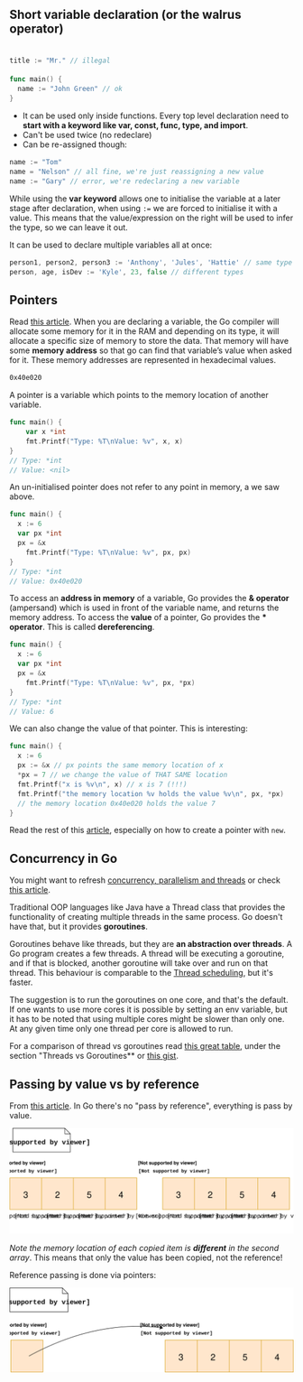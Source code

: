 ## Short variable declaration (or the walrus operator)

```go

title := "Mr." // illegal

func main() {
  name := "John Green" // ok
}
```

- It can be used only inside functions. Every top level declaration need to **start with a keyword like var, const, func, type, and import**.
- Can't be used twice (no redeclare)
- Can be re-assigned though:

```go
name := "Tom"
name = "Nelson" // all fine, we're just reassigning a new value
name := "Gary" // error, we're redeclaring a new variable
```

While using the **var keyword** allows one to initialise the variable at a later stage after declaration, when using `:=` we are forced to initialise it with a value.
This means that the value/expression on the right will be used to infer the type, so we can leave it out.

It can be used to declare multiple variables all at once:

```go
person1, person2, person3 := 'Anthony', 'Jules', 'Hattie' // same type
person, age, isDev := 'Kyle', 23, false // different types
```

## Pointers

Read [this article](https://medium.com/rungo/pointers-in-go-a789eafccd53).
When you are declaring a variable, the Go compiler will allocate some memory for it in the RAM and depending on its type, it will allocate a specific size of memory to store the data.
That memory will have some **memory address** so that go can find that variable’s value when asked for it. These memory addresses are represented in hexadecimal values.

```sh
0x40e020
```

A pointer is a variable which points to the memory location of another variable.

```go
func main() {
	var x *int
	fmt.Printf("Type: %T\nValue: %v", x, x)
}
// Type: *int
// Value: <nil>
```

An un-initialised pointer does not refer to any point in memory, a we saw above.

```go
func main() {
  x := 6
  var px *int
  px = &x
	fmt.Printf("Type: %T\nValue: %v", px, px)
}
// Type: *int
// Value: 0x40e020
```

To access an **address in memory** of a variable, Go provides the **& operator** (ampersand) which is used in front of the variable name, and returns the memory address.
To access the **value** of a pointer, Go provides the **\* operator**. This is called **dereferencing**.

```go
func main() {
  x := 6
  var px *int
  px = &x
	fmt.Printf("Type: %T\nValue: %v", px, *px)
}
// Type: *int
// Value: 6
```

We can also change the value of that pointer. This is interesting:

```go
func main() {
  x := 6
  px := &x // px points the same memory location of x
  *px = 7 // we change the value of THAT SAME location
  fmt.Printf("x is %v\n", x) // x is 7 (!!!)
  fmt.Printf("the memory location %v holds the value %v\n", px, *px)
  // the memory location 0x40e020 holds the value 7
}
```

Read the rest of this [article](https://medium.com/rungo/pointers-in-go-a789eafccd53), especially on how to create a pointer with `new`.

## Concurrency in Go

You might want to refresh [concurrency, parallelism and threads](../general-programming/README.MD#Concurrency) or check [this article](https://medium.com/rungo/achieving-concurrency-in-go-3f84cbf870ca).

Traditional OOP languages like Java have a Thread class that provides the functionality of creating multiple threads in the same process.
Go doesn't have that, but it provides **goroutines**.

Goroutines behave like threads, but they are **an abstraction over threads**.
A Go program creates a few threads. A thread will be executing a goroutine, and if that is blocked, another goroutine will take over and run on that thread.
This behaviour is comparable to the [Thread scheduling](../general-programming/README.MD#Concurrency#Thread&scheduling), but it's faster.

The suggestion is to run the goroutines on one core, and that's the default. If one wants to use more cores it is possible by setting an env variable, but it has to be noted that using multiple cores might be slower than only one. At any given time only one thread per core is allowed to run.

For a comparison of thread vs goroutines read [this great table](https://medium.com/rungo/achieving-concurrency-in-go-3f84cbf870ca), under the section "Threads vs Goroutines\*\* or [this gist](https://gist.github.com/thatisuday/1a357a725113e1c1cdf174a537287afd#file-threasvsgoroutines-md).

## Passing by value vs by reference

From [this article](https://www.sohamkamani.com/blog/golang/arrays-vs-slices/).
In Go there's no "pass by reference", everything is pass by value.

![Array assignment](images/array-assignment.svg)

_Note the memory location of each copied item is **different** in the second array_.
This means that only the value has been copied, not the reference!

Reference passing is done via pointers:

![Pointer assignment](images/array-pointers.svg)
